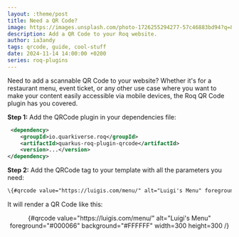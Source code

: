 ```yaml
---
layout: :theme/post
title: Need a QR Code?
image: https://images.unsplash.com/photo-1726255294277-57c46883bd94?q=80&w=3870&auto=format&fit=crop&ixlib=rb-4.0.3&ixid=M3wxMjA3fDB8MHxwaG90by1wYWdlfHx8fGVufDB8fHx8fA%3D%3D
description: Add a QR Code to your Roq website.
author: ia3andy
tags: qrcode, guide, cool-stuff
date: 2024-11-14 14:00:00 +0200
series: roq-plugins
---
```


Need to add a scannable QR Code to your website? Whether it's for a restaurant menu, event ticket, or any other use case where you want to make your content easily accessible via mobile devices, the Roq QR Code plugin has you covered.

**Step 1:** Add the QRCode plugin in your dependencies file:

```xml
 <dependency>
    <groupId>io.quarkiverse.roq</groupId>
    <artifactId>quarkus-roq-plugin-qrcode</artifactId>
    <version>...</version>
</dependency>
```

**Step 2:** Add the QRCode tag to your template with all the parameters you need:

```html
\{#qrcode value="https://luigis.com/menu/" alt="Luigi's Menu" foreground="#000066" background="#FFFFFF" width=300 height=300 /}
```

It will render a QR Code like this:

<div style="text-align: center">
{#qrcode value="https://luigis.com/menu/" alt="Luigi's Menu" foreground="#000066" background="#FFFFFF" width=300 height=300 /}
</div>
